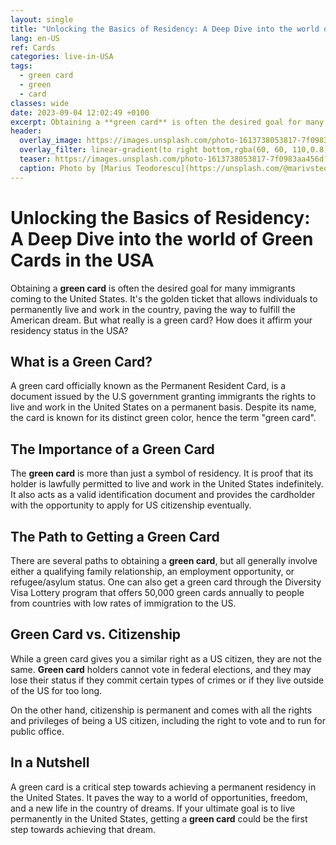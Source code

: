 ```yaml
---
layout: single
title: "Unlocking the Basics of Residency: A Deep Dive into the world of Green Cards in the USA"
lang: en-US
ref: Cards
categories: live-in-USA
tags:
  - green card
  - green
  - card
classes: wide
date: 2023-09-04 12:02:49 +0100
excerpt: Obtaining a **green card** is often the desired goal for many immigrants coming to the United States.
header:
  overlay_image: https://images.unsplash.com/photo-1613738053817-7f0983aa456d?crop=entropy&cs=tinysrgb&fit=max&fm=jpg&ixid=M3w0Nzk0ODB8MHwxfHNlYXJjaHw5fHxncmVlbiUyMGNhcmQlMkMlMjBncmVlbiUyQyUyMGNhcmR8ZW58MHwwfHx8MTY5MzgyNTM2OXww&ixlib=rb-4.0.3&q=80&w=1080
  overlay_filter: linear-gradient(to right bottom,rgba(60, 60, 110,0.8), rgba(178, 34, 52, 0.5))
  teaser: https://images.unsplash.com/photo-1613738053817-7f0983aa456d?crop=entropy&cs=tinysrgb&fit=max&fm=jpg&ixid=M3w0Nzk0ODB8MHwxfHNlYXJjaHw5fHxncmVlbiUyMGNhcmQlMkMlMjBncmVlbiUyQyUyMGNhcmR8ZW58MHwwfHx8MTY5MzgyNTM2OXww&ixlib=rb-4.0.3&q=80&w=400
  caption: Photo by [Marius Teodorescu](https://unsplash.com/@marivsteo?utm_source=wenospeakamericano&utm_medium=referral) on [Unsplash](https://unsplash.com/?utm_source=wenospeakamericano&utm_medium=referral)
---
```


# Unlocking the Basics of Residency: A Deep Dive into the world of Green Cards in the USA

Obtaining a **green card** is often the desired goal for many immigrants coming to the United States. It's the golden ticket that allows individuals to permanently live and work in the country, paving the way to fulfill the American dream. But what really is a green card? How does it affirm your residency status in the USA?

## What is a Green Card?

A green card officially known as the Permanent Resident Card, is a document issued by the U.S government granting immigrants the rights to live and work in the United States on a permanent basis. Despite its name, the card is known for its distinct green color, hence the term "green card".

## The Importance of a Green Card

The **green card** is more than just a symbol of residency. It is proof that its holder is lawfully permitted to live and work in the United States indefinitely. It also acts as a valid identification document and provides the cardholder with the opportunity to apply for US citizenship eventually.

## The Path to Getting a Green Card

There are several paths to obtaining a **green card**, but all generally involve either a qualifying family relationship, an employment opportunity, or refugee/asylum status. One can also get a green card through the Diversity Visa Lottery program that offers 50,000 green cards annually to people from countries with low rates of immigration to the US.

## Green Card vs. Citizenship

While a green card gives you a similar right as a US citizen, they are not the same. **Green card** holders cannot vote in federal elections, and they may lose their status if they commit certain types of crimes or if they live outside of the US for too long.

On the other hand, citizenship is permanent and comes with all the rights and privileges of being a US citizen, including the right to vote and to run for public office.

## In a Nutshell

A green card is a critical step towards achieving a permanent residency in the United States. It paves the way to a world of opportunities, freedom, and a new life in the country of dreams. If your ultimate goal is to live permanently in the United States, getting a **green card** could be the first step towards achieving that dream.
